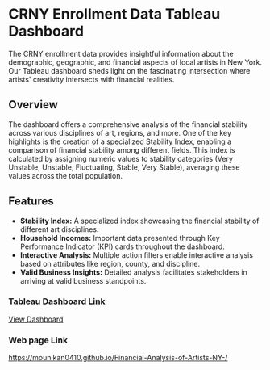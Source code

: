 # CRNY Enrollment Data Tableau Dashboard

The CRNY enrollment data provides insightful information about the demographic, geographic, and financial aspects of local artists in New York. Our Tableau dashboard sheds light on the fascinating intersection where artists' creativity intersects with financial realities.

## Overview

The dashboard offers a comprehensive analysis of the financial stability across various disciplines of art, regions, and more. One of the key highlights is the creation of a specialized Stability Index, enabling a comparison of financial stability among different fields. This index is calculated by assigning numeric values to stability categories (Very Unstable, Unstable, Fluctuating, Stable, Very Stable), averaging these values across the total population.

## Features

- **Stability Index:** A specialized index showcasing the financial stability of different art disciplines.
- **Household Incomes:** Important data presented through Key Performance Indicator (KPI) cards throughout the dashboard.
- **Interactive Analysis:** Multiple action filters enable interactive analysis based on attributes like region, county, and discipline.
- **Valid Business Insights:** Detailed analysis facilitates stakeholders in arriving at valid business standpoints.

### Tableau Dashboard Link

[View Dashboard](https://public.tableau.com/views/CRNY_17002832830670/Dashboard1?:language=en-US&:display_count=n&:origin=viz_share_link)

### Web page Link
https://mounikan0410.github.io/Financial-Analysis-of-Artists-NY-/
